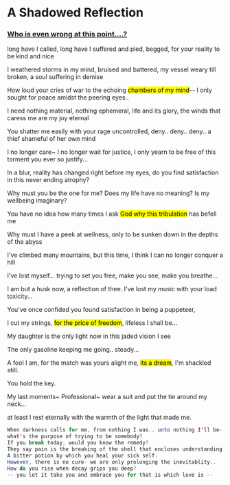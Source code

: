 # A Shadowed Reflection

### [Who is even wrong at this point....?](https://open.spotify.com/track/5FHDGoO8MF9txy89VczxfY)

long have I called, long have I suffered and pled, begged, for your reality to be kind and nice

I weathered storms in my mind, bruised and battered, my vessel weary till broken, a soul suffering in demise

How loud your cries of war to the echoing <mark>chambers of my mind</mark>-- I only sought for peace amidst the peering eyes..

I need nothing material, nothing ephemeral, life and its glory, the winds that caress me are my joy eternal

You shatter me easily with your rage uncontrolled, deny.. deny.. deny.. a thief shameful of her own mind

I no longer care~ I no longer wait for justice, I only yearn to be free of this torment you ever so justify...

In a blur, reality has changed right before my eyes, do you find satisfaction in this never ending atrophy?

Why must you be the one for me? Does my life have no meaning? Is my wellbeing imaginary?

You have no idea how many times I ask <mark>God why this tribulation</mark> has befell me

Why must I have a peek at wellness, only to be sunken down in the depths of the abyss

I've climbed many mountains, but this time, I think I can no longer conquer a hill

I've lost myself... trying to set you free, make you see, make you breathe...

I am but a husk now, a reflection of thee. I've lost my music with your load toxicity...

You've once confided you found satisfaction in being a puppeteer,

I cut my strings, <mark>for the price of freedom</mark>, lifeless I shall be...

My daughter is the only light now in this jaded vision I see

The only gasoline keeping me going.. steady...

A fool I am, for the match was yours alight me, <mark>its a dream</mark>, I'm shackled still.

You hold the key.

My last moments~ Professional~ wear a suit and put the tie around my neck...

at least I rest eternally with the warmth of the light that made me.

```java
When darkness calls for me, from nothing I was.. unto nothing I'll be-
what's the purpose of trying to be somebody?
If you break today, would you know the remedy?
They say pain is the breaking of the shell that encloses understanding.
A bitter potion by which you heal your sick self.
However, there is no cure- we are only prolonging the inevitablity..
How do you rise when decay grips you deep?
-- you let it take you and embrace you for that is which love is --
```